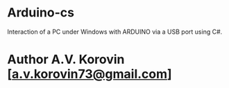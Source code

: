 # Arduino-cs
Interaction of a PC under Windows with ARDUINO via a USB port using C#.

# Author A.V. Korovin [a.v.korovin73@gmail.com]
